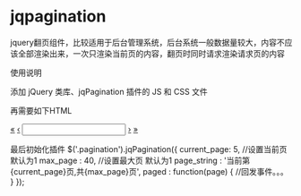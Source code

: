 # jqpagination
jquery翻页组件，比较适用于后台管理系统，后台系统一般数据量较大，内容不应该全部渲染出来，一次只渲染当前页的内容，翻页时同时请求渲染请求页的内容

使用说明

添加 jQuery 类库、jqPagination 插件的 JS 和 CSS 文件
<link rel="stylesheet" href="/存放路径/jqpagination.css"/>
<script src="/存放路径/jquery-1.6.2.min.js"></script>
<script src="/存放路径/jquery.jqpagination.min.js"></script>

再需要如下HTML
<div class="pagination">
  <a href="#" class="first" data-action="first">&laquo;</a>
  <a href="#" class="previous" data-action="previous">&lsaquo;</a>
  <input type="text" readonly="readonly" data-max-page="40" />
  <a href="#" class="next" data-action="next">&rsaquo;</a>
  <a href="#" class="last" data-action="last">&raquo;</a>
</div>

最后初始化插件
$('.pagination').jqPagination({
  current_page: 5, //设置当前页 默认为1
  max_page : 40, //设置最大页 默认为1
  page_string : '当前第{current_page}页,共{max_page}页',
  paged : function(page) {
      //回发事件。。。
      }
});

